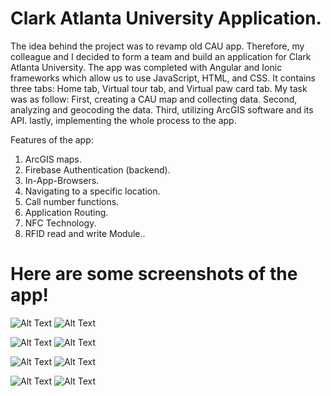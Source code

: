 # Clark Atlanta University Application.

The idea behind the project was to revamp old CAU app. Therefore, my colleague and I decided to form a team and build an application for Clark Atlanta University. 
The app was completed with Angular and Ionic frameworks which allow us to use JavaScript, HTML, and CSS. 
It contains three tabs: Home tab, Virtual tour tab, and Virtual paw card tab.
My task was as follow:
First, creating a CAU map and collecting data.
Second, analyzing and geocoding the data.
Third, utilizing ArcGIS software and its API.
lastly, implementing the whole process to the app.

Features of the app:
1. ArcGIS maps.
2. Firebase Authentication (backend).
3. In-App-Browsers.
4. Navigating to a specific location.
5. Call number functions.
6. Application Routing.
7. NFC Technology.
8. RFID read and write Module..
# Here are some screenshots of the app!



![Alt Text](https://github.com/rashedalrashdi/cauMap/blob/master/CAU%20app%20screenshots/Home%20page.png)
![Alt Text](https://github.com/rashedalrashdi/cauMap/blob/master/CAU%20app%20screenshots/Taps%20options.png)

![Alt Text](https://github.com/rashedalrashdi/cauMap/blob/master/CAU%20app%20screenshots/Campus%20times.png)
![Alt Text](https://github.com/rashedalrashdi/cauMap/blob/master/CAU%20app%20screenshots/Campus%20map.png)

![Alt Text](https://github.com/rashedalrashdi/cauMap/blob/master/CAU%20app%20screenshots/Admission%20tap.png)
![Alt Text](https://github.com/rashedalrashdi/cauMap/blob/master/CAU%20app%20screenshots/Trevor%20Anett%20Hall%20building.png)

![Alt Text](https://github.com/rashedalrashdi/cauMap/blob/master/CAU%20app%20screenshots/Panther%20Paw%20Cards.png)
![Alt Text](https://github.com/rashedalrashdi/cauMap/blob/master/CAU%20app%20screenshots/Panther%20Paw%20Cards%20options.png)
